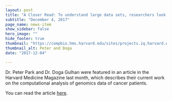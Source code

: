 ```yaml
---
layout: post
title: "A Closer Read: To understand large data sets, researchers look to tools that decipher patterns in natural language"
subtitle: "December 4, 2017"
page_name: news-item
show_sidebar: false
hero_image: ""
hide_footer: true
thumbnail: "https://compbio.hms.harvard.edu/sites/projects.iq.harvard.edu/files/styles/os_square_100_100/public/parklab/files/10_lb_peterdoga.jpg?m=1515613194&itok=mk5tI1Tp"
thumbnail_alt: Peter and Doga
date: "2017-12-04"

---
```


Dr. Peter Park and Dr. Doga Gulhan were featured in an article in the Harvard Medicine Magazine last month, which describes their current work on the computational analysis of genomics data of cancer patients.

You can read the article [here](http://magazine.hms.harvard.edu/environment/closer-read).

